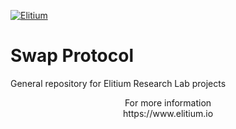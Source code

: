 <a href="https://www.elitium.io/wp-content/uploads/2018/12/logo-1.png" target="_blank"><img src="https://www.elitium.io/wp-content/uploads/2018/12/logo-1.png" border="0" alt="Elitium"></a>


# Swap Protocol

General repository for Elitium Research Lab projects


<p align="center">For more information<br>
https://www.elitium.io</p>
